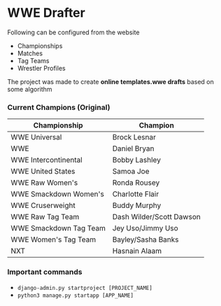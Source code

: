 # WWE Drafter

Following can be configured from the website
- Championships
- Matches
- Tag Teams
- Wrestler Profiles

The project was made to create **online templates.wwe drafts** based on some algorithm

### Current Champions (Original)
|Championship|Champion|
|---|---|
|WWE Universal|Brock Lesnar|
|WWE|Daniel Bryan|
|WWE Intercontinental|Bobby Lashley|
|WWE United States|Samoa Joe|
|WWE Raw Women's|Ronda Rousey|
|WWE Smackdown Women's|Charlotte Flair|
|WWE Cruserweight|Buddy Murphy|
|WWE Raw Tag Team|Dash Wilder/Scott Dawson|
|WWE Smackdown Tag Team|Jey Uso/Jimmy Uso|
|WWE Women's Tag Team|Bayley/Sasha Banks|
|NXT|Hasnain Alaam|


### Important commands
- `django-admin.py startproject [PROJECT_NAME]`
- `python3 manage.py startapp [APP_NAME]`
